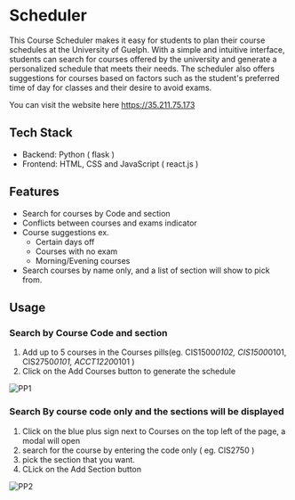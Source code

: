 # Scheduler

This Course Scheduler makes it easy for students to plan their course schedules at the University of Guelph. With a simple and intuitive interface, students can search for courses offered by the university and generate a personalized schedule that meets their needs. The scheduler also offers suggestions for courses based on factors such as the student's preferred time of day for classes and their desire to avoid exams.

You can visit the website here https://35.211.75.173

## Tech Stack
 - Backend: Python ( flask )
 - Frontend: HTML, CSS and JavaScript ( react.js )

## Features
  - Search for courses by Code and section
  - Conflicts between courses and exams indicator
  - Course suggestions
    ex.
     - Certain days off
     - Courses with no exam
     - Morning/Evening courses
  - Search courses by name only, and a list of section will show to pick from.

## Usage

### Search by Course Code and section
  1. Add up to 5 courses in the Courses pills(eg. CIS1500*0102, CIS1500*0101, CIS2750*0101, ACCT1220*0101 )
  2. Click on the Add Courses button to generate the schedule

![PP1](https://user-images.githubusercontent.com/95400232/206959693-391afd30-40fb-4a52-8faf-cee04af2689a.png)



### Search By course code only and the sections will be displayed
  1. Click on the blue plus sign next to Courses on the top left of the page, a modal will open
  2. search for the course by entering the code only ( eg. CIS2750 )
  3. pick the section that you want.
  4. CLick on the Add Section button


![PP2](https://user-images.githubusercontent.com/95400232/206959741-4d992b4d-16d7-478c-a312-d00a34141214.png)

